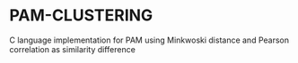# PAM-CLUSTERING
C language implementation for PAM using Minkwoski distance and Pearson correlation as similarity difference
